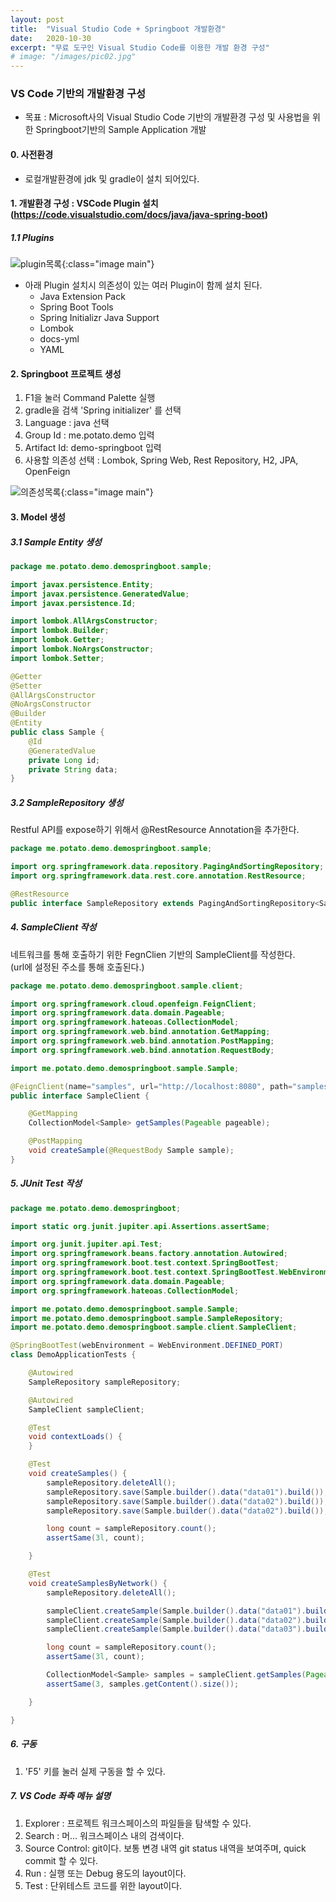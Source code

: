 ```yaml
---
layout: post
title:  "Visual Studio Code + Springboot 개발환경"
date:   2020-10-30
excerpt: "무료 도구인 Visual Studio Code를 이용한 개발 환경 구성"
# image: "/images/pic02.jpg"
---
```


### VS Code 기반의 개발환경 구성

- 목표 : Microsoft사의 Visual Studio Code 기반의 개발환경 구성 및 사용법을 위한 Springboot기반의 Sample Application 개발

#### 0. 사전환경

- 로컬개발환경에 jdk 및 gradle이 설치 되어있다.

#### 1. 개발환경 구성 : VSCode Plugin 설치(<https://code.visualstudio.com/docs/java/java-spring-boot>)

##### 1.1 Plugins

![plugin목록](./documents/create00.png){:class="image main"}

- 아래 Plugin 설치시 의존성이 있는 여러 Plugin이 함께 설치 된다.
  - Java Extension Pack
  - Spring Boot Tools
  - Spring Initializr Java Support
  - Lombok
  - docs-yml
  - YAML

#### 2. Springboot 프로젝트 생성

1. F1을 눌러 Command Palette 실행
2. gradle을 검색 'Spring initializer' 를 선택
3. Language : java 선택
4. Group Id : me.potato.demo 입력
5. Artifact Id: demo-springboot 입력
6. 사용할 의존성 선택 : Lombok, Spring Web, Rest Repository, H2, JPA, OpenFeign

![의존성목록](./documents/create05.png){:class="image main"}

#### 3. Model 생성

##### 3.1 Sample Entity 생성

```java
package me.potato.demo.demospringboot.sample;

import javax.persistence.Entity;
import javax.persistence.GeneratedValue;
import javax.persistence.Id;

import lombok.AllArgsConstructor;
import lombok.Builder;
import lombok.Getter;
import lombok.NoArgsConstructor;
import lombok.Setter;

@Getter
@Setter
@AllArgsConstructor
@NoArgsConstructor
@Builder
@Entity
public class Sample {
    @Id
    @GeneratedValue
    private Long id;
    private String data;
}
```

##### 3.2 SampleRepository 생성

Restful API를 expose하기 위해서 @RestResource Annotation을 추가한다.

```java
package me.potato.demo.demospringboot.sample;

import org.springframework.data.repository.PagingAndSortingRepository;
import org.springframework.data.rest.core.annotation.RestResource;

@RestResource
public interface SampleRepository extends PagingAndSortingRepository<Sample, Long> {}
```

##### 4. SampleClient 작성

네트워크를 통해 호출하기 위한 FegnClien 기반의 SampleClient를 작성한다.  
(url에 설정된 주소를 통해 호출된다.)

```java
package me.potato.demo.demospringboot.sample.client;

import org.springframework.cloud.openfeign.FeignClient;
import org.springframework.data.domain.Pageable;
import org.springframework.hateoas.CollectionModel;
import org.springframework.web.bind.annotation.GetMapping;
import org.springframework.web.bind.annotation.PostMapping;
import org.springframework.web.bind.annotation.RequestBody;

import me.potato.demo.demospringboot.sample.Sample;

@FeignClient(name="samples", url="http://localhost:8080", path="samples")
public interface SampleClient {

    @GetMapping
    CollectionModel<Sample> getSamples(Pageable pageable);

    @PostMapping
    void createSample(@RequestBody Sample sample);
}
```

##### 5. JUnit Test 작성

```java
package me.potato.demo.demospringboot;

import static org.junit.jupiter.api.Assertions.assertSame;

import org.junit.jupiter.api.Test;
import org.springframework.beans.factory.annotation.Autowired;
import org.springframework.boot.test.context.SpringBootTest;
import org.springframework.boot.test.context.SpringBootTest.WebEnvironment;
import org.springframework.data.domain.Pageable;
import org.springframework.hateoas.CollectionModel;

import me.potato.demo.demospringboot.sample.Sample;
import me.potato.demo.demospringboot.sample.SampleRepository;
import me.potato.demo.demospringboot.sample.client.SampleClient;

@SpringBootTest(webEnvironment = WebEnvironment.DEFINED_PORT)
class DemoApplicationTests {

    @Autowired
    SampleRepository sampleRepository;

    @Autowired
    SampleClient sampleClient;

    @Test
    void contextLoads() {
    }

    @Test
    void createSamples() {
        sampleRepository.deleteAll();
        sampleRepository.save(Sample.builder().data("data01").build());
        sampleRepository.save(Sample.builder().data("data02").build());
        sampleRepository.save(Sample.builder().data("data02").build());

        long count = sampleRepository.count();
        assertSame(3l, count);

    }

    @Test
    void createSamplesByNetwork() {
        sampleRepository.deleteAll();

        sampleClient.createSample(Sample.builder().data("data01").build());
        sampleClient.createSample(Sample.builder().data("data02").build());
        sampleClient.createSample(Sample.builder().data("data03").build());

        long count = sampleRepository.count();
        assertSame(3l, count);

        CollectionModel<Sample> samples = sampleClient.getSamples(Pageable.unpaged());
        assertSame(3, samples.getContent().size());

    }

}

```

##### 6. 구동

1. 'F5' 키를 눌러 실제 구동을 할 수 있다.

##### 7. VS Code 좌측 메뉴 설명

1. Explorer : 프로젝트 워크스페이스의 파일들을 탐색할 수 있다.
2. Search : 머... 워크스페이스 내의 검색이다.
3. Source Control: git이다. 보통 변경 내역 git status 내역을 보여주며, quick commit 할 수 있다.
4. Run : 실행 또는 Debug 용도의 layout이다.
5. Test : 단위테스트 코드를 위한 layout이다.